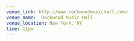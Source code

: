 ```yaml
---
venue_link: http://www.rockwoodmusichall.com/
venue_name:  Rockwood Music Hall
venue_location: New York, NY
time: 11pm
---
```


